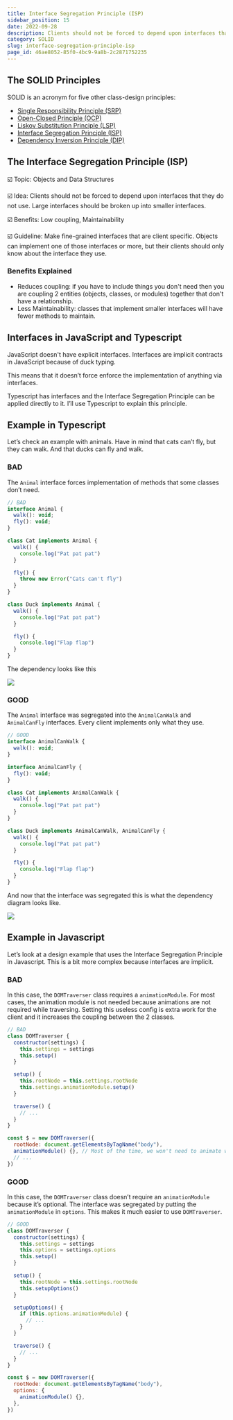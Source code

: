 ```yaml
---
title: Interface Segregation Principle (ISP)
sidebar_position: 15
date: 2022-09-28
description: Clients should not be forced to depend upon interfaces that they do not use. Large interfaces should be broken up into smaller interfaces.
category: SOLID
slug: interface-segregation-principle-isp
page_id: 46ae8052-85f0-4bc9-9a8b-2c2871752235
---
```


## The SOLID Principles

SOLID is an acronym for five other class-design principles:

- [Single Responsibility Principle (SRP)](single-responsibility-principle-srp.md)
- [Open-Closed Principle (OCP)](open-closed-principle-ocp.md)
- [Liskov Substitution Principle (LSP)](liskov-substitution-principle-lsp.md)
- [Interface Segregation Principle (ISP)](interface-segregation-principle-isp.md)
- [Dependency Inversion Principle (DIP)](dependency-inversion-principle-dip.md)

## The Interface Segregation Principle (ISP)

☑️ Topic: Objects and Data Structures

☑️ Idea: Clients should not be forced to depend upon interfaces that they do not use. Large interfaces should be broken up into smaller interfaces.

☑️ Benefits: Low coupling, Maintainability

☑️ Guideline: Make fine-grained interfaces that are client specific. Objects can implement one of those interfaces or more, but their clients should only know about the interface they use.

### Benefits Explained

- Reduces coupling: if you have to include things you don't need then you are coupling 2 entities (objects, classes, or modules) together that don't have a relationship.
- Less Maintainability: classes that implement smaller interfaces will have fewer methods to maintain.

## Interfaces in JavaScript and Typescript

JavaScript doesn't have explicit interfaces. Interfaces are implicit contracts in JavaScript because of duck typing.

This means that it doesn’t force enforce the implementation of anything via interfaces.

Typescript has interfaces and the Interface Segregation Principle can be applied directly to it. I’ll use Typescript to explain this principle.

## Example in Typescript

Let’s check an example with animals. Have in mind that cats can’t fly, but they can walk. And that ducks can fly and walk.

### BAD

The `Animal` interface forces implementation of methods that some classes don’t need.

```javascript
// BAD
interface Animal {
  walk(): void;
  fly(): void;
}

class Cat implements Animal {
  walk() {
    console.log("Pat pat pat")
  }

  fly() {
    throw new Error("Cats can't fly")
  }
}

class Duck implements Animal {
  walk() {
    console.log("Pat pat pat")
  }

  fly() {
    console.log("Flap flap")
  }
}
```

The dependency looks like this

![](/assets/docs/1150321057.png)

### GOOD

The `Animal` interface was segregated into the `AnimalCanWalk` and `AnimalCanFly` interfaces. Every client implements only what they use.

```javascript
// GOOD
interface AnimalCanWalk {
  walk(): void;
}

interface AnimalCanFly {
  fly(): void;
}

class Cat implements AnimalCanWalk {
  walk() {
    console.log("Pat pat pat")
  }
}

class Duck implements AnimalCanWalk, AnimalCanFly {
  walk() {
    console.log("Pat pat pat")
  }

  fly() {
    console.log("Flap flap")
  }
}
```

And now that the interface was segregated this is what the dependency diagram looks like.

![](/assets/docs/335237699.png)

## Example in Javascript

Let’s look at a design example that uses the Interface Segregation Principle in Javascript. This is a bit more complex because interfaces are implicit.

### BAD

In this case, the `DOMTraverser` class requires a `animationModule`. For most cases, the animation module is not needed because animations are not required while traversing. Setting this useless config is extra work for the client and it increases the coupling between the 2 classes.

```javascript
// BAD
class DOMTraverser {
  constructor(settings) {
    this.settings = settings
    this.setup()
  }

  setup() {
    this.rootNode = this.settings.rootNode
    this.settings.animationModule.setup()
  }

  traverse() {
    // ...
  }
}

const $ = new DOMTraverser({
  rootNode: document.getElementsByTagName("body"),
  animationModule() {}, // Most of the time, we won't need to animate when traversing.
  // ...
})
```

### GOOD

In this case, the `DOMTraverser` class doesn’t require an `animationModule` because it’s optional. The interface was segregated by putting the `animationModule` in `options`. This makes it much easier to use `DOMTraverser`.

```javascript
// GOOD
class DOMTraverser {
  constructor(settings) {
    this.settings = settings
    this.options = settings.options
    this.setup()
  }

  setup() {
    this.rootNode = this.settings.rootNode
    this.setupOptions()
  }

  setupOptions() {
    if (this.options.animationModule) {
      // ...
    }
  }

  traverse() {
    // ...
  }
}

const $ = new DOMTraverser({
  rootNode: document.getElementsByTagName("body"),
  options: {
    animationModule() {},
  },
})
```
